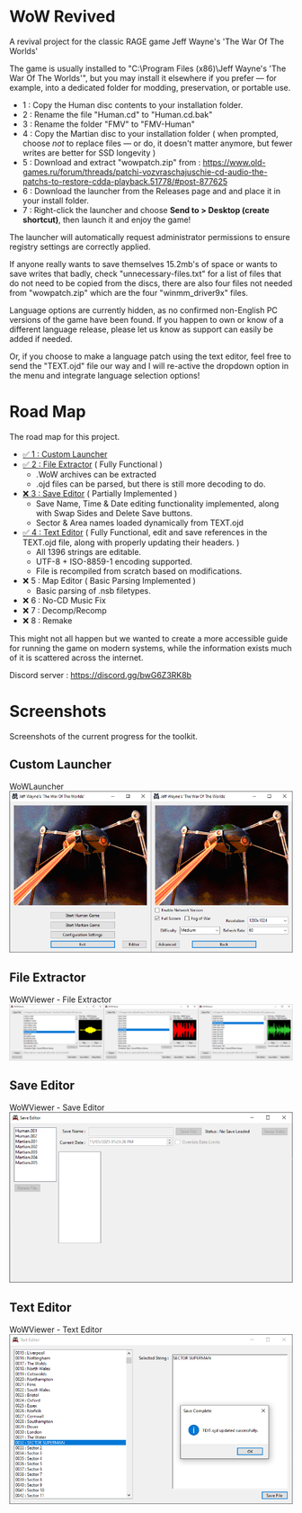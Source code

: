 # WoW Revived

A revival project for the classic RAGE game Jeff Wayne's 'The War Of The Worlds'

The game is usually installed to "C:\Program Files (x86)\Jeff Wayne's 'The War Of The Worlds'", but you may install it elsewhere if you prefer — for example, into a dedicated folder for modding, preservation, or portable use.

- 1 : Copy the Human disc contents to your installation folder.
- 2 : Rename the file "Human.cd" to "Human.cd.bak"
- 3 : Rename the folder "FMV" to "FMV-Human"
- 4 : Copy the Martian disc to your installation folder ( when prompted, choose *not* to replace files — or do, it doesn't matter anymore, but fewer writes are better for SSD longevity )
- 5 : Download and extract "wowpatch.zip" from : https://www.old-games.ru/forum/threads/patchi-vozvraschajuschie-cd-audio-the-patchs-to-restore-cdda-playback.51778/#post-877625
- 6 : Download the launcher from the Releases page and and place it in your install folder.
- 7 : Right-click the launcher and choose **Send to > Desktop (create shortcut)**, then launch it and enjoy the game!

The launcher will automatically request administrator permissions to ensure registry settings are correctly applied.

If anyone really wants to save themselves 15.2mb's of space or wants to save writes that badly, check "unnecessary-files.txt" for a list of files that do not need to be copied from the discs, there are also four files not needed from "wowpatch.zip" which are the four "winmm_driver9x" files.

Language options are currently hidden, as no confirmed non-English PC versions of the game have been found. If you happen to own or know of a different language release, please let us know as support can easily be added if needed.

Or, if you choose to make a language patch using the text editor, feel free to send the "TEXT.ojd" file our way and I will re-active the dropdown option in the menu and integrate language selection options!

# Road Map

The road map for this project.
- [✅ 1 : Custom Launcher](#custom-launcher)
- [✅ 2 : File Extractor](#file-extractor) ( Fully Functional )
	- .WoW archives can be extracted
	- .ojd files can be parsed, but there is still more decoding to do.
- [❌ 3 : Save Editor](#save-editor) ( Partially Implemented )
	- Save Name, Time & Date editing functionality implemented, along with Swap Sides and Delete Save buttons.
	- Sector & Area names loaded dynamically from TEXT.ojd
- [✅ 4 : Text Editor](#text-editor) ( Fully Functional, edit and save references in the TEXT.ojd file, along with properly updating their headers. )
	- All 1396 strings are editable.
	- UTF-8 + ISO-8859-1 encoding supported.
	- File is recompiled from scratch based on modifications.
- ❌ 5 : Map Editor ( Basic Parsing Implemented )
	- Basic parsing of .nsb filetypes.
- ❌ 6 : No-CD Music Fix
- ❌ 7 : Decomp/Recomp
- ❌ 8 : Remake

This might not all happen but we wanted to create a more accessible guide for running the game on modern systems, while the information exists much of it is scattered across the internet.

Discord server : https://discord.gg/bwG6Z3RK8b

# Screenshots

Screenshots of the current progress for the toolkit.

## Custom Launcher
WoWLauncher
![Launcher](images/launcher.png)

## File Extractor
WoWViewer - File Extractor
![File Extractor](images/file-extractor.png)

## Save Editor
WoWViewer - Save Editor
![Save Editor](images/save-editor.png)

## Text Editor
WoWViewer - Text Editor
![Text Editor](images/text-editor.png)
